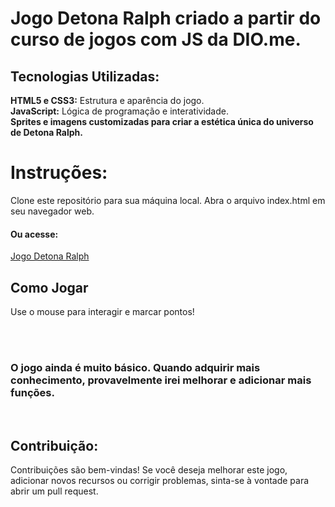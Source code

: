 <h1>Jogo Detona Ralph criado a partir do curso de jogos com JS da DIO.me.</h1>

<h2>Tecnologias Utilizadas:</h2>
<b>HTML5 e CSS3:</b> Estrutura e aparência do jogo. <br>
<b>JavaScript:</b> Lógica de programação e interatividade.<br>
<b>Sprites e imagens customizadas para criar a estética única do universo de Detona Ralph.</b>

<h1>Instruções:</h1>
Clone este repositório para sua máquina local.
Abra o arquivo index.html em seu navegador web.

<h4>Ou acesse:</h4>
<a href="https://llercio.github.io/Mini-jogo-Detona-Ralph/" target="_blank">Jogo Detona Ralph</a>

<h2>Como Jogar</h2>
Use o mouse para interagir e marcar pontos!

<br><br>
<h3>O jogo ainda é muito básico. Quando adquirir mais conhecimento, provavelmente irei melhorar e adicionar mais funções.</h3>

<br>

<h2>Contribuição:</h2>
Contribuições são bem-vindas! Se você deseja melhorar este jogo, adicionar novos recursos ou corrigir problemas, sinta-se à vontade para abrir um pull request.
